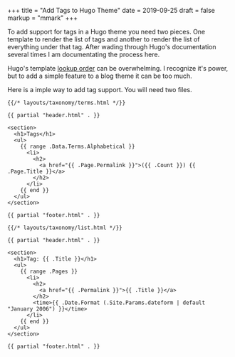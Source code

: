 +++
title = "Add Tags to Hugo Theme"
date = 2019-09-25
draft = false
markup = "mmark"
+++

To add support for tags in a Hugo theme you need two pieces. One template to render the list of tags and another to render the list of everything under that tag. After wading through Hugo's documentation several times I am documentating the process here.

Hugo's template [lookup order](https://gohugo.io/templates/lookup-order/) can be overwhelming. I recognize it's power, but to add a simple feature to a blog theme it can be too much.

Here is a imple way to add tag support. You will need two files.

```go-html-template
{{/* layouts/taxonomy/terms.html */}}

{{ partial "header.html" . }}

<section>
  <h1>Tags</h1>
  <ul>
    {{ range .Data.Terms.Alphabetical }}
      <li>
        <h2>
          <a href="{{ .Page.Permalink }}">({{ .Count }}) {{ .Page.Title }}</a>
        </h2>
      </li>
    {{ end }}
  </ul>
</section>

{{ partial "footer.html" . }}
```

```go-html-template
{{/* layouts/taxonomy/list.html */}}

{{ partial "header.html" . }}

<section>
  <h1>Tag: {{ .Title }}</h1>
  <ul>
    {{ range .Pages }}
      <li>
        <h2>
          <a href="{{ .Permalink }}">{{ .Title }}</a>
        </h2>
        <time>{{ .Date.Format (.Site.Params.dateform | default "January 2006") }}</time>
      </li>
    {{ end }}
  </ul>
</section>

{{ partial "footer.html" . }}
```


